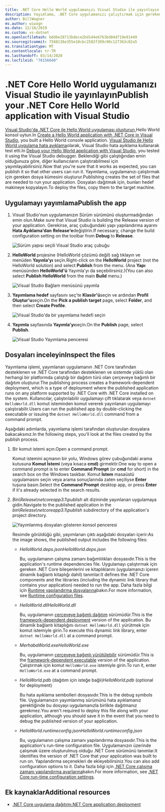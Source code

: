 ```yaml
---
title: .NET Core Hello World uygulamanızı Visual Studio ile yayınlayın
description: Yayımlama, .NET Core uygulamanızı çalıştırmak için gereken dosya kümesini oluşturur.
author: BillWagner
ms.author: wiwagn
ms.date: 12/10/2019
ms.custom: vs-dotnet
ms.openlocfilehash: bdd6e28713bdece2bd144e6763bd84d719e91449
ms.sourcegitcommit: 7588136e355e10cbc2582f389c90c127363c02a5
ms.translationtype: MT
ms.contentlocale: tr-TR
ms.lasthandoff: 03/14/2020
ms.locfileid: "78156640"
---
```

# <a name="publish-your-net-core-hello-world-application-with-visual-studio"></a><span data-ttu-id="a2d44-103">.NET Core Hello World uygulamanızı Visual Studio ile yayınlayın</span><span class="sxs-lookup"><span data-stu-id="a2d44-103">Publish your .NET Core Hello World application with Visual Studio</span></span>

<span data-ttu-id="a2d44-104">[Visual Studio'da .NET Core ile Hello World uygulaması oluşturun,](with-visual-studio.md)Hello World konsol uytun.</span><span class="sxs-lookup"><span data-stu-id="a2d44-104">In [Create a Hello World application with .NET Core in Visual Studio](with-visual-studio.md), you built a Hello World console application.</span></span> <span data-ttu-id="a2d44-105">[Visual Studio ile Hello World uygulama hata ayıklama](debugging-with-visual-studio.md)olarak, Visual Studio hata ayıklama kullanarak test etti.</span><span class="sxs-lookup"><span data-stu-id="a2d44-105">In [Debug your Hello World application with Visual Studio](debugging-with-visual-studio.md), you tested it using the Visual Studio debugger.</span></span> <span data-ttu-id="a2d44-106">Beklendiği gibi çalıştığından emin olduğunuza göre, diğer kullanıcıların çalıştırabilmesi için yayımlayabilirsiniz.</span><span class="sxs-lookup"><span data-stu-id="a2d44-106">Now that you're sure that it works as expected, you can publish it so that other users can run it.</span></span> <span data-ttu-id="a2d44-107">Yayımlama, uygulamanızı çalıştırmak için gereken dosya kümesini oluşturur.</span><span class="sxs-lookup"><span data-stu-id="a2d44-107">Publishing creates the set of files that are needed to run your application.</span></span> <span data-ttu-id="a2d44-108">Dosyaları dağıtmak için, bunları hedef makineye kopyalayın.</span><span class="sxs-lookup"><span data-stu-id="a2d44-108">To deploy the files, copy them to the target machine.</span></span>

## <a name="publish-the-app"></a><span data-ttu-id="a2d44-109">Uygulamayı yayımlama</span><span class="sxs-lookup"><span data-stu-id="a2d44-109">Publish the app</span></span>

1. <span data-ttu-id="a2d44-110">Visual Studio'nun uygulamanızın Sürüm sürümünü oluşturmadığından emin olun.</span><span class="sxs-lookup"><span data-stu-id="a2d44-110">Make sure that Visual Studio is building the Release version of your application.</span></span> <span data-ttu-id="a2d44-111">Gerekirse, araç çubuğundaki yapı yapılandırma ayarını **Hata Ayıklama'dan** **Release'e**değiştirin.</span><span class="sxs-lookup"><span data-stu-id="a2d44-111">If necessary, change the build configuration setting on the toolbar from **Debug** to **Release**.</span></span>

   ![Sürüm yapısı seçili Visual Studio araç çubuğu](media/publishing-with-visual-studio/visual-studio-toolbar-release.png)

1. <span data-ttu-id="a2d44-113">**HelloWorld** projesine (HelloWorld çözümü değil) sağ tıklayın ve menüden **Yayınla'yı** seçin.</span><span class="sxs-lookup"><span data-stu-id="a2d44-113">Right-click on the **HelloWorld** project (not the HelloWorld solution) and select **Publish** from the menu.</span></span> <span data-ttu-id="a2d44-114">(Ana **Yapı** menüsünden **HelloWorld'ü** Yayımla'yı da seçebilirsiniz.)</span><span class="sxs-lookup"><span data-stu-id="a2d44-114">(You can also select **Publish HelloWorld** from the main **Build** menu.)</span></span>

   ![Visual Studio Bağlam menüsünü yayımla](media/publishing-with-visual-studio/publish-context-menu.png)

1. <span data-ttu-id="a2d44-116">**Yayımlama hedef** sayfasını seç'te **Klasör'ü**seçin ve ardından **Profil Oluştur'u**seçin.</span><span class="sxs-lookup"><span data-stu-id="a2d44-116">On the **Pick a publish target** page, select **Folder**, and then select **Create Profile**.</span></span>

   ![Visual Studio'da bir yayımlama hedefi seçin](media/publishing-with-visual-studio/pick-publish-target.png)

1. <span data-ttu-id="a2d44-118">**Yayımla** sayfasında **Yayımla'yı**seçin.</span><span class="sxs-lookup"><span data-stu-id="a2d44-118">On the **Publish** page, select **Publish**.</span></span>

   ![Visual Studio Yayımlama penceresi](media/publishing-with-visual-studio/publish-page.png)

## <a name="inspect-the-files"></a><span data-ttu-id="a2d44-120">Dosyaları inceleyin</span><span class="sxs-lookup"><span data-stu-id="a2d44-120">Inspect the files</span></span>

<span data-ttu-id="a2d44-121">Yayımlama işlemi, yayımlanan uygulamanın .NET Core tarafından desteklenen ve .NET Core tarafından desteklenen ve sistemde yüklü olan herhangi bir platformda çalıştığı bir dağıtım türü olan çerçeveye bağımlı bir dağıtım oluşturur.</span><span class="sxs-lookup"><span data-stu-id="a2d44-121">The publishing process creates a framework-dependent deployment, which is a type of deployment where the published application runs on any platform supported by .NET Core with .NET Core installed on the system.</span></span> <span data-ttu-id="a2d44-122">Kullanıcılar, çalıştırılabilir uygulamayı çift tıklatarak veya `dotnet HelloWorld.dll` komut isteminden komut vererek yayınlanan uygulamayı çalıştırabilir.</span><span class="sxs-lookup"><span data-stu-id="a2d44-122">Users can run the published app by double-clicking the executable or issuing the `dotnet HelloWorld.dll` command from a command prompt.</span></span>

<span data-ttu-id="a2d44-123">Aşağıdaki adımlarda, yayımlama işlemi tarafından oluşturulan dosyalara bakacaksınız.</span><span class="sxs-lookup"><span data-stu-id="a2d44-123">In the following steps, you'll look at the files created by the publish process.</span></span>

1. <span data-ttu-id="a2d44-124">Bir komut istemi açın.</span><span class="sxs-lookup"><span data-stu-id="a2d44-124">Open a command prompt.</span></span>

   <span data-ttu-id="a2d44-125">Komut istemini açmanın bir yolu, Windows görev çubuğundaki arama kutusuna **Komut İstemi** (veya kısaca **cmd)** girmektir.</span><span class="sxs-lookup"><span data-stu-id="a2d44-125">One way to open a command prompt is to enter **Command Prompt** (or **cmd** for short) in the search box on the Windows taskbar.</span></span> <span data-ttu-id="a2d44-126">Komut **İstem** masaüstü uygulamasını seçin veya arama sonuçlarında zaten seçiliyse **Enter** tuşuna basın.</span><span class="sxs-lookup"><span data-stu-id="a2d44-126">Select the **Command Prompt** desktop app, or press **Enter** if it's already selected in the search results.</span></span>

1. <span data-ttu-id="a2d44-127">*Bin\Release\netcoreapp3.1\publish* alt dizininde yayınlanan uygulamaya gidin.</span><span class="sxs-lookup"><span data-stu-id="a2d44-127">Navigate to the published application in the *bin\Release\netcoreapp3.1\publish* subdirectory of the application's project directory.</span></span>

   ![Yayımlanmış dosyaları gösteren konsol penceresi](media/publishing-with-visual-studio/published-files-output.png)

   <span data-ttu-id="a2d44-129">Resimde görüldüğü gibi, yayımlanan çıktı aşağıdaki dosyaları içerir:</span><span class="sxs-lookup"><span data-stu-id="a2d44-129">As the image shows, the published output includes the following files:</span></span>

      * <span data-ttu-id="a2d44-130">*HelloWorld.deps.json*</span><span class="sxs-lookup"><span data-stu-id="a2d44-130">*HelloWorld.deps.json*</span></span>

         <span data-ttu-id="a2d44-131">Bu, uygulamanın çalışma zamanı bağımlılıkları dosyasıdır.</span><span class="sxs-lookup"><span data-stu-id="a2d44-131">This is the application's runtime dependencies file.</span></span> <span data-ttu-id="a2d44-132">Uygulamayı çalıştırmak için gereken .NET Core bileşenlerini ve kitaplıklarını (uygulamanızı içeren dinamik bağlantı kitaplığı dahil) tanımlar.</span><span class="sxs-lookup"><span data-stu-id="a2d44-132">It defines the .NET Core components and the libraries (including the dynamic link library that contains your application) needed to run the app.</span></span> <span data-ttu-id="a2d44-133">Daha fazla bilgi için [Runtime yapılandırma dosyalarına](https://github.com/dotnet/cli/blob/85ca206d84633d658d7363894c4ea9d59e515c1a/Documentation/specs/runtime-configuration-file.md)bakın.</span><span class="sxs-lookup"><span data-stu-id="a2d44-133">For more information, see [Runtime configuration files](https://github.com/dotnet/cli/blob/85ca206d84633d658d7363894c4ea9d59e515c1a/Documentation/specs/runtime-configuration-file.md).</span></span>

      * <span data-ttu-id="a2d44-134">*HelloWorld.dll*</span><span class="sxs-lookup"><span data-stu-id="a2d44-134">*HelloWorld.dll*</span></span>

         <span data-ttu-id="a2d44-135">Bu, uygulamanın [çerçeveye bağımlı dağıtım](../deploying/deploy-with-cli.md#framework-dependent-deployment) sürümüdür.</span><span class="sxs-lookup"><span data-stu-id="a2d44-135">This is the [framework-dependent deployment](../deploying/deploy-with-cli.md#framework-dependent-deployment) version of the application.</span></span> <span data-ttu-id="a2d44-136">Bu dinamik bağlantı kitaplığını `dotnet HelloWorld.dll` yürütmek için komut istemiyle girin.</span><span class="sxs-lookup"><span data-stu-id="a2d44-136">To execute this dynamic link library, enter `dotnet HelloWorld.dll` at a command prompt.</span></span>

      * <span data-ttu-id="a2d44-137">*MerhabaWorld.exe*</span><span class="sxs-lookup"><span data-stu-id="a2d44-137">*HelloWorld.exe*</span></span>

         <span data-ttu-id="a2d44-138">Bu, uygulamanın [çerçeveye bağımlı yürütülebilir](../deploying/deploy-with-cli.md#framework-dependent-executable) sürümüdür.</span><span class="sxs-lookup"><span data-stu-id="a2d44-138">This is the [framework-dependent executable](../deploying/deploy-with-cli.md#framework-dependent-executable) version of the application.</span></span> <span data-ttu-id="a2d44-139">Çalıştırmak için komut `HelloWorld.exe` istemiyle girin.</span><span class="sxs-lookup"><span data-stu-id="a2d44-139">To run it, enter `HelloWorld.exe` at a command prompt.</span></span>

      * <span data-ttu-id="a2d44-140">*HelloWorld.pdb* (dağıtım için isteğe bağlı)</span><span class="sxs-lookup"><span data-stu-id="a2d44-140">*HelloWorld.pdb* (optional for deployment)</span></span>

         <span data-ttu-id="a2d44-141">Bu hata ayıklama sembolleri dosyasıdır.</span><span class="sxs-lookup"><span data-stu-id="a2d44-141">This is the debug symbols file.</span></span> <span data-ttu-id="a2d44-142">Uygulamanızın yayımlanmış sürümünü hata ayıklamanız gerektiğinde bu dosyayı uygulamanızla birlikte dağıtmanız gerekmez.</span><span class="sxs-lookup"><span data-stu-id="a2d44-142">You aren't required to deploy this file along with your application, although you should save it in the event that you need to debug the published version of your application.</span></span>

      * <span data-ttu-id="a2d44-143">*HelloWorld.runtimeconfig.json*</span><span class="sxs-lookup"><span data-stu-id="a2d44-143">*HelloWorld.runtimeconfig.json*</span></span>

         <span data-ttu-id="a2d44-144">Bu, uygulamanın çalışma zamanı yapılandırma dosyasıdır.</span><span class="sxs-lookup"><span data-stu-id="a2d44-144">This is the application's run-time configuration file.</span></span> <span data-ttu-id="a2d44-145">Uygulamanızın üzerinde çalışmak üzere oluşturulmuş olduğu .NET Core sürümünü tanımlar.</span><span class="sxs-lookup"><span data-stu-id="a2d44-145">It identifies the version of .NET Core that your application was built to run on.</span></span> <span data-ttu-id="a2d44-146">Yapılandırma seçenekleri de ekleyebilirsiniz.</span><span class="sxs-lookup"><span data-stu-id="a2d44-146">You can also add configuration options to it.</span></span> <span data-ttu-id="a2d44-147">Daha fazla bilgi için [.NET Core çalışma zamanı yapılandırma ayarlarına](../run-time-config/index.md#runtimeconfigjson)bakın.</span><span class="sxs-lookup"><span data-stu-id="a2d44-147">For more information, see [.NET Core run-time configuration settings](../run-time-config/index.md#runtimeconfigjson).</span></span>

## <a name="additional-resources"></a><span data-ttu-id="a2d44-148">Ek kaynaklar</span><span class="sxs-lookup"><span data-stu-id="a2d44-148">Additional resources</span></span>

- [<span data-ttu-id="a2d44-149">.NET Core uygulama dağıtımı</span><span class="sxs-lookup"><span data-stu-id="a2d44-149">.NET Core application deployment</span></span>](../deploying/index.md)
